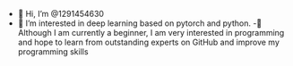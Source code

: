 - 👋 Hi, I’m @1291454630
- 👀 I’m interested in deep learning based on pytorch and python.
-🌱 Although I am currently a beginner, I am very interested in programming and hope to learn from outstanding experts on GitHub and improve my programming skills

<!---
1291454630/1291454630 is a ✨ special ✨ repository because its `README.md` (this file) appears on your GitHub profile.
You can click the Preview link to take a look at your changes.
--->
